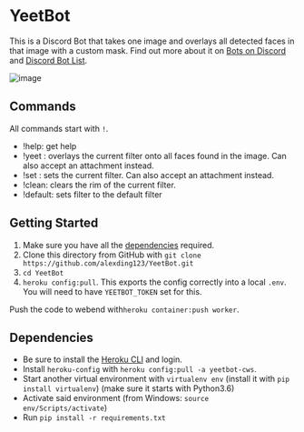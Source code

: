 # YeetBot

This is a Discord Bot that takes one image and overlays all detected faces in that image with a custom mask. Find out more about it on [Bots on Discord](https://bots.ondiscord.xyz/bots/563019457367375882) and [Discord Bot List](https://discordbots.org/bot/563019457367375882).  

![image](https://media.giphy.com/media/fs9AJxWGFy56YmcHTp/giphy.gif)

## Commands

All commands start with `!`.

- !help: get help
- !yeet <url>: overlays the current filter onto all faces found in the image. Can also accept an attachment instead.
- !set <url>: sets the current filter. Can also accept an attachment instead.
- !clean: clears the rim of the current filter. 
- !default: sets filter to the default filter


## Getting Started

1. Make sure you have all the [dependencies](#dependencies) required.
2. Clone this directory from GitHub with ```git clone https://github.com/alexding123/YeetBot.git```
3. `cd YeetBot`
4. `heroku config:pull`. This exports the config correctly into a local `.env`. You will need to have `YEETBOT_TOKEN` set for this. 

Push the code to webend with```heroku container:push worker```.

## Dependencies

- Be sure to install the [Heroku CLI](https://devcenter.heroku.com/articles/heroku-cli#download-and-install) and login.
- Install `heroku-config` with `heroku config:pull -a yeetbot-cws`.
- Start another virtual environment with `virtualenv env` (install it with `pip install virtualenv`) (make sure it starts with Python3.6)
- Activate said environment (from Windows: `source env/Scripts/activate`)
- Run `pip install -r requirements.txt`
